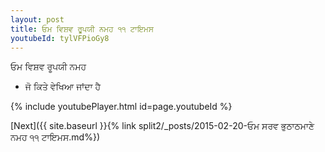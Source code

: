 ```yaml
---
layout: post
title: ਓਮ ਵਿਸ਼ਵ ਰੂਪਯੀ ਨਮਹ ੧੧ ਟਾਇਮਸ
youtubeId: tylVFPioGy8
---
```

 
 
 ਓਮ ਵਿਸ਼ਵ ਰੂਪਯੀ ਨਮਹ  
 
 -  ਜੋ ਕਿਤੇ ਵੇਖਿਆ ਜਾਂਦਾ ਹੈ 
 
  
 
  
 
 
 
 
 
 


{% include youtubePlayer.html id=page.youtubeId %}
 
[Next]({{ site.baseurl }}{% link  split2/_posts/2015-02-20-ਓਮ ਸਰਵ ਭੁਠਾਠਮਾਣੇ ਨਮਹ ੧੧ ਟਾਇਮਸ.md%})
 
